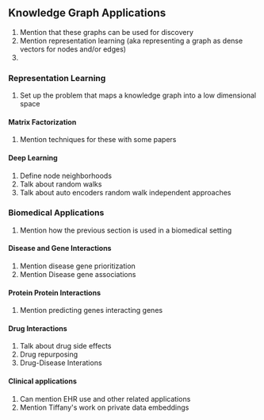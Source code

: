 ## Knowledge Graph Applications

1. Mention that these graphs can be used for discovery
2. Mention representation learning (aka representing a graph as dense vectors for nodes and/or edges)
3. 

### Representation Learning
1. Set up the problem that maps a knowledge graph into a low dimensional space

#### Matrix Factorization
1. Mention techniques for these with some papers

#### Deep Learning
1. Define node neighborhoods
2. Talk about random walks 
3. Talk about auto encoders random walk independent approaches 

### Biomedical Applications
1. Mention how the previous section is used in a biomedical setting

#### Disease and Gene Interactions
1. Mention disease gene prioritization
2. Mention Disease gene associations

#### Protein Protein Interactions
1. Mention predicting genes interacting genes

#### Drug Interactions
1. Talk about drug side effects
2. Drug repurposing
3. Drug-Disease Interations

#### Clinical applications
1. Can mention EHR use and other related applications
2. Mention Tiffany's work on private data embeddings




